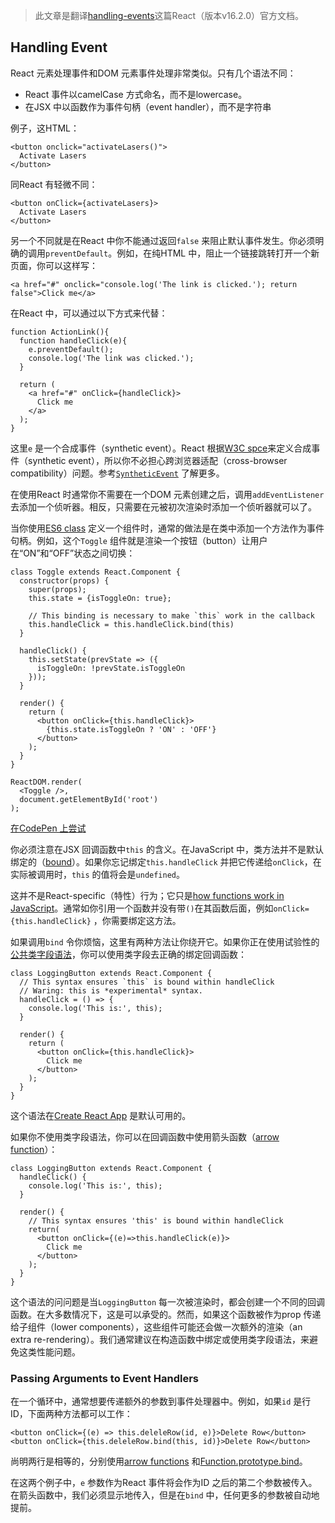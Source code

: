 > 此文章是翻译[handling-events](https://reactjs.org/docs/handling-events.html)这篇React（版本v16.2.0）官方文档。

## Handling Event

React 元素处理事件和DOM 元素事件处理非常类似。只有几个语法不同：

* React 事件以camelCase 方式命名，而不是lowercase。
* 在JSX 中以函数作为事件句柄（event handler），而不是字符串

例子，这HTML：

```
<button onclick="activateLasers()">
  Activate Lasers
</button>
```

同React 有轻微不同：

```
<button onClick={activateLasers}>
  Activate Lasers
</button>
```

另一个不同就是在React 中你不能通过返回`false` 来阻止默认事件发生。你必须明确的调用`preventDefault`。例如，在纯HTML 中，阻止一个链接跳转打开一个新页面，你可以这样写：

```
<a href="#" onclick="console.log('The link is clicked.'); return false">Click me</a>
```

在React 中，可以通过以下方式来代替：

```
function ActionLink(){
  function handleClick(e){
    e.preventDefault();
    console.log('The link was clicked.');
  }

  return (
    <a href="#" onClick={handleClick}>
      Click me
    </a>
  );
}
```

这里`e` 是一个合成事件（synthetic event）。React 根据[W3C spce](https://www.w3.org/TR/DOM-Level-3-Events/)来定义合成事件（synthetic event），所以你不必担心跨浏览器适配（cross-browser compatibility）问题。参考[`SyntheticEvent`](https://reactjs.org/docs/events.html) 了解更多。

在使用React 时通常你不需要在一个DOM 元素创建之后，调用`addEventListener`去添加一个侦听器。相反，只需要在元被初次渲染时添加一个侦听器就可以了。

当你使用[ES6 class](https://developer.mozilla.org/en/docs/Web/JavaScript/Reference/Classes) 定义一个组件时，通常的做法是在类中添加一个方法作为事件句柄。例如，这个`Toggle` 组件就是渲染一个按钮（button）让用户在“ON”和“OFF”状态之间切换：

```
class Toggle extends React.Component {
  constructor(props) {
    super(props);
    this.state = {isToggleOn: true};

    // This binding is necessary to make `this` work in the callback
    this.handleClick = this.handleClick.bind(this)
  }

  handleClick() {
    this.setState(prevState => ({
      isToggleOn: !prevState.isToggleOn
    }));
  }

  render() {
    return (
      <button onClick={this.handleClick}>
        {this.state.isToggleOn ? 'ON' : 'OFF'}
      </button>
    );
  }
}

ReactDOM.render(
  <Toggle />,
  document.getElementById('root')
);
```

[在CodePen 上尝试](http://codepen.io/gaearon/pen/xEmzGg?editors=0010)

你必须注意在JSX 回调函数中`this` 的含义。在JavaScript 中，类方法并不是默认绑定的（[bound](https://developer.mozilla.org/en/docs/Web/JavaScript/Reference/Global_objects/Function/bind)）。如果你忘记绑定`this.handleClick` 并把它传递给`onClick`，在实际被调用时，`this` 的值将会是`undefined`。

这并不是React-specific（特性）行为；它只是[how functions work in JavaScript](https://www.smashingmagazine.com/2014/01/understanding-javascript-function-prototype-bind/)。通常如你引用一个函数并没有带`()`在其函数后面，例如`onClick={this.handleClick}` ，你需要绑定这方法。

如果调用`bind` 令你烦恼，这里有两种方法让你绕开它。如果你正在使用试验性的[公共类字段语法](https://babeljs.io/docs/plugins/transform-class-properties/)，你可以使用类字段去正确的绑定回调函数：

```
class LoggingButton extends React.Component {
  // This syntax ensures `this` is bound within handleClick
  // Waring: this is *experimental* syntax.
  handleClick = () => {
    console.log('This is:', this);
  }

  render() {
    return (
      <button onClick={this.handleClick}>
        Click me
      </button>
    );
  }
}
```
这个语法在[Create React App](https://github.com/facebookincubator/create-react-app) 是默认可用的。

如果你不使用类字段语法，你可以在回调函数中使用箭头函数（[arrow function](https://developer.mozilla.org/en/docs/Web/JavaScript/Reference/Functions/Arrow_functions)）：

```
class LoggingButton extends React.Component {
  handleClick() {
    console.log('This is:', this);
  }

  render() {
    // This syntax ensures 'this' is bound within handleClick
    return(
      <button onClick={(e)=>this.handleClick(e)}>
        Click me
      </button>
    );
  }
}
```

这个语法的问问题是当`LoggingButton` 每一次被渲染时，都会创建一个不同的回调函数。在大多数情况下，这是可以承受的。然而，如果这个函数被作为prop 传递给子组件（lower components），这些组件可能还会做一次额外的渲染（an extra re-rendering）。我们通常建议在构造函数中绑定或使用类字段语法，来避免这类性能问题。

### Passing Arguments to Event Handlers

在一个循环中，通常想要传递额外的参数到事件处理器中。例如，如果`id` 是行ID，下面两种方法都可以工作：

```
<button onClick={(e) => this.deleleRow(id, e)}>Delete Row</button>
<button onClick={this.deleleRow.bind(this, id)}>Delete Row</button>
```

尚明两行是相等的，分别使用[arrow functions](https://developer.mozilla.org/en-US/docs/Web/JavaScript/Reference/Functions/Arrow_functions) 和[Function.prototype.bind](https://developer.mozilla.org/en-US/docs/Web/JavaScript/Reference/Global_objects/Function/bind)。

在这两个例子中，`e` 参数作为React 事件将会作为ID 之后的第二个参数被传入。在箭头函数中，我们必须显示地传入，但是在`bind` 中，任何更多的参数被自动地提前。
